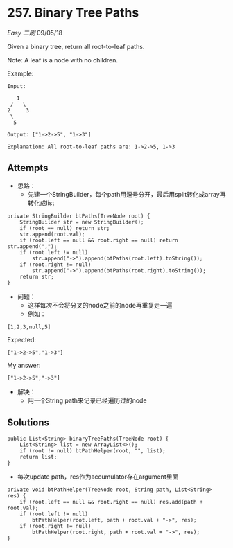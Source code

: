 # 257. Binary Tree Paths
*Easy* *二刷*
09/05/18

Given a binary tree, return all root-to-leaf paths.

Note: A leaf is a node with no children.

Example:
```
Input:

   1
 /   \
2     3
 \
  5

Output: ["1->2->5", "1->3"]

Explanation: All root-to-leaf paths are: 1->2->5, 1->3
```

## Attempts
* 思路：
  - 先建一个StringBuilder，每个path用逗号分开，最后用split转化成array再转化成list
```
private StringBuilder btPaths(TreeNode root) {
    StringBuilder str = new StringBuilder();
    if (root == null) return str;
    str.append(root.val);
    if (root.left == null && root.right == null) return str.append(",");
    if (root.left != null)
        str.append("->").append(btPaths(root.left).toString());
    if (root.right != null)
        str.append("->").append(btPaths(root.right).toString());
    return str;
}
```
* 问题：
  - 这样每次不会将分叉的node之前的node再重复走一遍
  - 例如：
```
[1,2,3,null,5]
```
Expected:
```
["1->2->5","1->3"]
```
My answer:
```
["1->2->5","->3"]
```
* 解决：
  - 用一个String path来记录已经遍历过的node

## Solutions
```
public List<String> binaryTreePaths(TreeNode root) {
    List<String> list = new ArrayList<>();
    if (root != null) btPathHelper(root, "", list);
    return list;
}
```
  - 每次update path，res作为accumulator存在argument里面
```
private void btPathHelper(TreeNode root, String path, List<String> res) {
    if (root.left == null && root.right == null) res.add(path + root.val);
    if (root.left != null)
        btPathHelper(root.left, path + root.val + "->", res);
    if (root.right != null)
        btPathHelper(root.right, path + root.val + "->", res);
}
```
